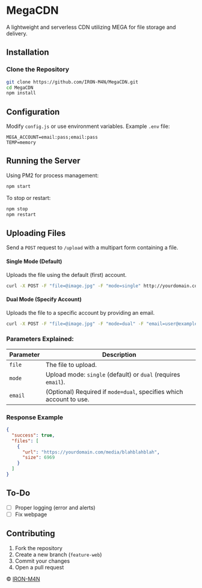 
# MegaCDN  
A lightweight and serverless CDN utilizing MEGA for file storage and delivery.  

## Installation  

### Clone the Repository  
```sh
git clone https://github.com/IRON-M4N/MegaCDN.git
cd MegaCDN
npm install
```

## Configuration  

Modify `config.js` or use environment variables. Example `.env` file:  

```
MEGA_ACCOUNT=email:pass;email:pass
TEMP=memory
```

## Running the Server  

Using PM2 for process management:  
```sh
npm start
```  
To stop or restart:  
```sh
npm stop  
npm restart  
```

## **Uploading Files**  

Send a `POST` request to `/upload` with a multipart form containing a file.  

#### **Single Mode (Default)**  
Uploads the file using the default (first) account.  
```sh
curl -X POST -F "file=@image.jpg" -F "mode=single" http://yourdomain.com/upload
```

#### **Dual Mode (Specify Account)**  
Uploads the file to a specific account by providing an email.  
```sh
curl -X POST -F "file=@image.jpg" -F "mode=dual" -F "email=user@example.com" http://yourdomain.com/upload
```

### **Parameters Explained:**  
| Parameter  | Description |
|------------|-------------|
| `file` | The file to upload. |
| `mode` | Upload mode: `single` (default) or `dual` (requires `email`). |
| `email` | (Optional) Required if `mode=dual`, specifies which account to use. |

### Response Example  
```json
{
  "success": true,
  "files": [
    {
      "url": "https://yourdomain.com/media/blahblahblah",
      "size": 6969
    }
  ]
}
```  

## To-Do  
- [ ] Proper logging (error and alerts)
- [ ] Fix webpage

## Contributing  
1. Fork the repository  
2. Create a new branch (`feature-web`)  
3. Commit your changes  
4. Open a pull request  


© [IRON-M4N](https://github.com/IRON-M4N)
